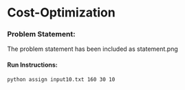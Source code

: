 # Cost-Optimization

### Problem Statement:
The problem statement has been included as statement.png 

#### Run Instructions:
```python assign input10.txt 160 30 10```
